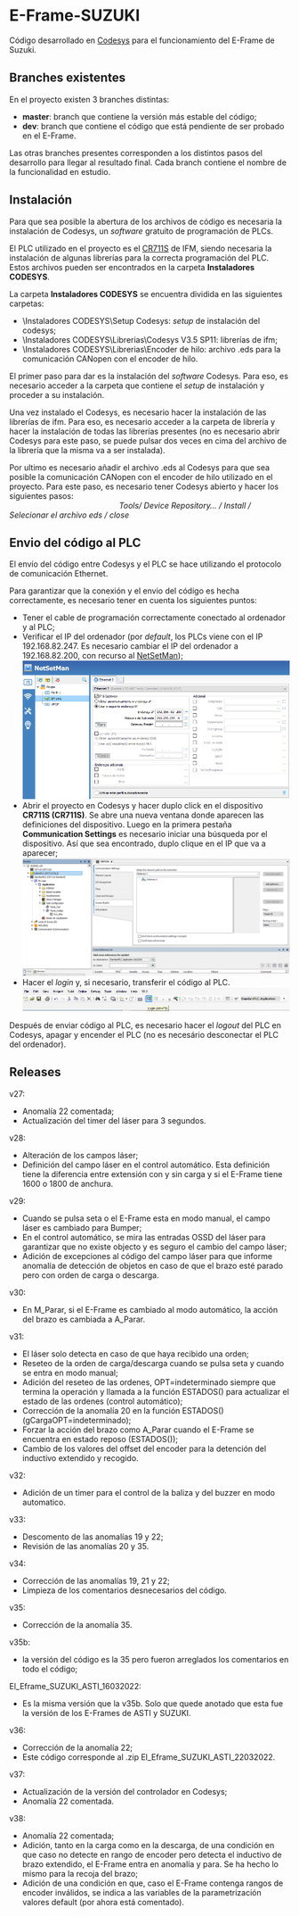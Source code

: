 # E-Frame-SUZUKI

Código desarrollado en [Codesys](https://www.codesys.com/) para el funcionamiento del E-Frame de Suzuki.

## Branches existentes

En el proyecto existen 3 branches distintas:

- **master**: branch que contiene la versión más estable del código;
- **dev**: branch que contiene el código que está pendiente de ser probado en el E-Frame.

Las otras branches presentes corresponden a los distintos pasos del desarrollo para llegar al resultado final. Cada branch contiene el nombre de la funcionalidad en estudio.

## Instalación

Para que sea posible la abertura de los archivos de código es necesaria la instalación de Codesys, un _software_ gratuito de programación de PLCs.<br />

El PLC utilizado en el proyecto es el [CR711S](https://www.ifm.com/pt/pt/product/CR711S) de IFM, siendo necesaria la instalación de algunas librerías para la correcta programación del PLC. Estos archivos pueden ser encontrados en la carpeta **Instaladores CODESYS**.<br />

La carpeta **Instaladores CODESYS** se encuentra dividida en las siguientes carpetas:

- \Instaladores CODESYS\Setup Codesys: _setup_ de instalación del codesys;
- \Instaladores CODESYS\Librerias\Codesys V3.5 SP11: librerías de ifm;
- \Instaladores CODESYS\Librerias\Encoder de hilo: archivo .eds para la comunicación CANopen con el encoder de hilo.

El primer paso para dar es la instalación del _software_ Codesys. Para eso, es necesario acceder a la carpeta que contiene el _setup_ de instalación y proceder a su instalación.<br />

Una vez instalado el Codesys, es necesario hacer la instalación de las librerías de ifm. Para eso, es necesario acceder a la carpeta de librería y hacer la instalación de todas las librerías presentes (no es necesario abrir Codesys para este paso, se puede pulsar dos veces en cima del archivo de la librería que la misma va a ser instalada).<br />

Por ultimo es necesario añadir el archivo .eds al Codesys para que sea posible la comunicación CANopen con el encoder de hilo utilizado en el proyecto. Para este paso, es necesario tener Codesys abierto y hacer los siguientes pasos:<br />
&emsp; &emsp; &emsp; &emsp; &emsp; &emsp; &emsp; &emsp; &emsp; &emsp; &emsp; _Tools/ Device Repository… / Install / Selecionar el archivo eds / close_

## Envio del código al PLC

El envío del código entre Codesys y el PLC se hace utilizando el protocolo de comunicación Ethernet.<br />

Para garantizar que la conexión y el envio del código es hecha correctamente, es necesario tener en cuenta los siguientes puntos:

- Tener el cable de programación correctamente conectado al ordenador y al PLC;
- Verificar el IP del ordenador (por _default_, los PLCs viene con el IP 192.168.82.247. Es necesario cambiar el IP del ordenador a 192.168.82.200, con recurso al [NetSetMan](https://www.netsetman.com/pt/freeware));
  ![image](./images/1.png)
- Abrir el proyecto en Codesys y hacer duplo click en el dispositivo **CR711S (CR711S)**. Se abre una nueva ventana donde aparecen las definiciones del dispositivo. Luego en la primera pestaña **Communication Settings** es necesario iniciar una búsqueda por el dispositivo. Así que sea encontrado, duplo clique en el IP que va a aparecer;
  ![image](./images/2.png)
- Hacer el _login_ y, si necesario, transferir el código al PLC.<br />
  ![image](./images/3.png)
  <br />

Después de enviar código al PLC, es necesario hacer el _logout_ del PLC en Codesys, apagar y encender el PLC (no es necesário desconectar el PLC del ordenador).

## Releases

v27:

- Anomalía 22 comentada;
- Actualización del timer del láser para 3 segundos.

v28:

- Alteración de los campos láser;
- Definición del campo láser en el control automático. Esta definición tiene la diferencia entre extensión con y sin carga y si el E-Frame tiene 1600 o 1800 de anchura.

v29:

- Cuando se pulsa seta o el E-Frame esta en modo manual, el campo láser es cambiado para Bumper;
- En el control automático, se mira las entradas OSSD del láser para garantizar que no existe objecto y es seguro el cambio del campo láser;
- Adición de excepciones al código del campo láser para que informe anomalía de detección de objetos en caso de que el brazo esté parado pero con orden de carga o descarga.

v30:

- En M_Parar, si el E-Frame es cambiado al modo automático, la acción del brazo es cambiada a A_Parar.

v31:

- El láser solo detecta en caso de que haya recibido una orden;
- Reseteo de la orden de carga/descarga cuando se pulsa seta y cuando se entra en modo manual;
- Adición del reseteo de las ordenes, OPT=indeterminado siempre que termina la operación y llamada a la función ESTADOS() para actualizar el estado de las ordenes (control automático);
- Corrección de la anomalía 20 en la función ESTADOS() (gCargaOPT=indeterminado);
- Forzar la acción del brazo como A_Parar cuando el E-Frame se encuentra en estado reposo (ESTADOS());
- Cambio de los valores del offset del encoder para la detención del inductivo extendido y recogido.

v32:

- Adición de un timer para el control de la baliza y del buzzer en modo automatico.

v33:

- Descomento de las anomalías 19 y 22;
- Revisión de las anomalías 20 y 35.

v34:

- Corrección de las anomalías 19, 21 y 22;
- Limpieza de los comentarios desnecesarios del código.

v35:

- Corrección de la anomalía 35.

v35b:

- la versión del código es la 35 pero fueron arreglados los comentarios en todo el código;

El_Eframe_SUZUKI_ASTI_16032022:

- Es la misma versión que la v35b. Solo que quede anotado que esta fue la versión de los E-Frames de ASTI y SUZUKI.

v36:

- Corrección de la anomalía 22;
- Este código corresponde al .zip El_Eframe_SUZUKI_ASTI_22032022.

v37:

- Actualización de la versión del controlador en Codesys;
- Anomalía 22 comentada.

v38:

- Anomalía 22 comentada;
- Adición, tanto en la carga como en la descarga, de una condición en que caso no detecte en rango de encoder pero detecta el inductivo de brazo extendido, el E-Frame entra en anomalía y para. Se ha hecho lo mismo para la recoja del brazo;
- Adición de una condición en que, caso el E-Frame contenga rangos de encoder inválidos, se indica a las variables de la parametrización valores default (por ahora está comentado).
